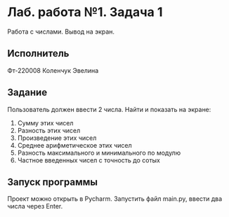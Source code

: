 # Лаб. работа №1. Задача 1
Работа с числами. Вывод на экран.
## Исполнитель
Фт-220008 Коленчук Эвелина
## Задание
Пользователь должен ввести 2 числа. Найти и показать на экране:
1. Сумму этих чисел
2. Разность этих чисел
3. Произведение этих чисел
4. Среднее арифметическое этих чисел
5. Разность максимального и минимального по модулю
6. Частное введенных чисел с точность до сотых
## Запуск программы
Проект можно открыть в Pycharm. Запустить файл main.py, ввести два числа через Enter. 
